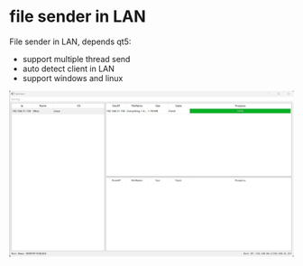# file sender in LAN

File sender in LAN, depends qt5: 
 - support multiple thread send
 - auto detect client in LAN
 - support windows and linux

<img src="pic/cap.PNG">
<!-- ![pic](pic/cap.PNG) -->

